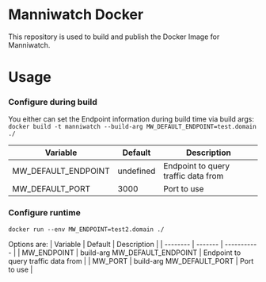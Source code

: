 # Manniwatch Docker

This repository is used to build and publish the Docker Image for Manniwatch.

# Usage

### Configure during build
You either can set the Endpoint information during build time via build args:
```docker build -t manniwatch --build-arg MW_DEFAULT_ENDPOINT=test.domain ./```

| Variable | Default | Description |
| -------- | ------- | ---------- |
| MW_DEFAULT_ENDPOINT | undefined | Endpoint to query traffic data from |
| MW_DEFAULT_PORT | 3000 | Port to use |

### Configure runtime
```docker run --env MW_ENDPOINT=test2.domain ./```

Options are:
| Variable | Default | Description |
| -------- | ------- | ----------- |
| MW_ENDPOINT | build-arg MW_DEFAULT_ENDPOINT | Endpoint to query traffic data from |
| MW_PORT | build-arg MW_DEFAULT_PORT | Port to use |
